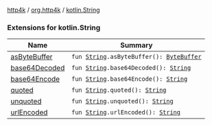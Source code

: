 [http4k](../../index.md) / [org.http4k](../index.md) / [kotlin.String](./index.md)

### Extensions for kotlin.String

| Name | Summary |
|---|---|
| [asByteBuffer](as-byte-buffer.md) | `fun `[`String`](https://kotlinlang.org/api/latest/jvm/stdlib/kotlin/-string/index.html)`.asByteBuffer(): `[`ByteBuffer`](https://docs.oracle.com/javase/9/docs/api/java/nio/ByteBuffer.html) |
| [base64Decoded](base64-decoded.md) | `fun `[`String`](https://kotlinlang.org/api/latest/jvm/stdlib/kotlin/-string/index.html)`.base64Decoded(): `[`String`](https://kotlinlang.org/api/latest/jvm/stdlib/kotlin/-string/index.html) |
| [base64Encode](base64-encode.md) | `fun `[`String`](https://kotlinlang.org/api/latest/jvm/stdlib/kotlin/-string/index.html)`.base64Encode(): `[`String`](https://kotlinlang.org/api/latest/jvm/stdlib/kotlin/-string/index.html) |
| [quoted](quoted.md) | `fun `[`String`](https://kotlinlang.org/api/latest/jvm/stdlib/kotlin/-string/index.html)`.quoted(): `[`String`](https://kotlinlang.org/api/latest/jvm/stdlib/kotlin/-string/index.html) |
| [unquoted](unquoted.md) | `fun `[`String`](https://kotlinlang.org/api/latest/jvm/stdlib/kotlin/-string/index.html)`.unquoted(): `[`String`](https://kotlinlang.org/api/latest/jvm/stdlib/kotlin/-string/index.html) |
| [urlEncoded](url-encoded.md) | `fun `[`String`](https://kotlinlang.org/api/latest/jvm/stdlib/kotlin/-string/index.html)`.urlEncoded(): `[`String`](https://kotlinlang.org/api/latest/jvm/stdlib/kotlin/-string/index.html) |
